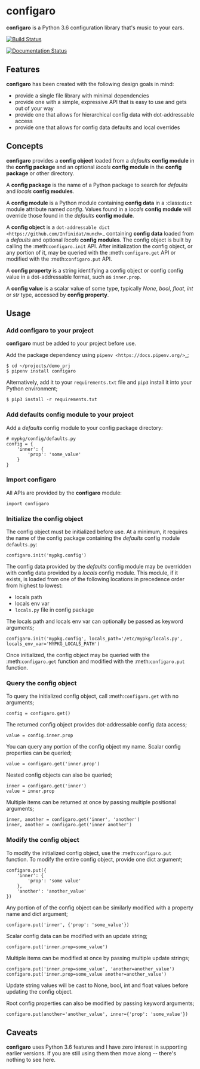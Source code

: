 # configaro

**configaro** is a Python 3.6 configuration library that's music to your ears.

[![Build Status](https://travis-ci.org/mojochao/configaro.svg?branch=master)](https://travis-ci.org/mojochao/configaro)

[![Documentation Status](https://readthedocs.org/projects/configaro/badge/?version=latest)](http://configaro.readthedocs.io/?badge=latest)

## Features

**configaro** has been created with the following design goals in mind:

- provide a single file library with minimal dependencies
- provide one with a simple, expressive API that is easy to use and gets out of your way
- provide one that allows for hierarchical config data with dot-addressable access
- provide one that allows for config data defaults and local overrides

## Concepts

**configaro** provides a **config object** loaded from a *defaults*
**config module** in the **config package** and an optional *locals*
**config module** in the **config package** or other directory.

A **config package** is the name of a Python package to search for
*defaults* and *locals* **config modules**.

A **config module** is a Python module containing **config data** in a
:class:`dict` module attribute named *config*. Values found in a *locals*
**config module** will override those found in the *defaults* **config module**.

A **config object** is a `dot-addressable dict <https://github.com/Infinidat/munch>`_
containing **config data** loaded from a *defaults* and optional *locals*
**config modules**.  The config object is built by calling the :meth:`configaro.init`
API.  After initialization the config object, or any portion of it, may be
queried with the :meth:`configaro.get` API or modified with the
:meth:`configaro.put` API.

A **config property** is a string identifying a config object or config
config value in a dot-addressable format, such as ``inner.prop``.

A **config value** is a scalar value of some type, typically *None*, *bool*,
*float*, *int* or *str* type, accessed by **config property**.

## Usage

### Add configaro to your project

**configaro** must be added to your project before use.

Add the package dependency using `pipenv <https://docs.pipenv.org/>`_;

    $ cd ~/projects/demo_prj
    $ pipenv install configaro

Alternatively, add it to your ``requirements.txt`` file and ``pip3`` install
it into your Python environment;

    $ pip3 install -r requirements.txt

### Add defaults config module to your project

Add a *defaults* config module to your config package directory:

    # mypkg/config/defaults.py
    config = {
        'inner': {
            'prop': 'some_value'
        }
    }

### Import configaro

All APIs are provided by the **configaro** module:

    import configaro

### Initialize the config object

The config object must be initialized before use.  At a minimum, it requires
the name of the config package containing the *defaults* config module
``defaults.py``:

    configaro.init('mypkg.config')

The config data provided by the *defaults* config module may be overridden
with config data provided by a *locals* config module.  This module, if it
exists, is loaded from one of the following locations in precedence order from
highest to lowest:

- locals path
- locals env var
- ``locals.py`` file in config package

The locals path and locals env var can optionally be passed as keyword
arguments;

    configaro.init('mypkg.config', locals_path='/etc/mypkg/locals.py', locals_env_var='MYPKG_LOCALS_PATH')

Once initialized, the config object may be queried with the :meth:`configaro.get`
function and modified with the :meth:`configaro.put` function.

### Query the config object

To query the initialized config object, call :meth:`configaro.get` with no
arguments;

    config = configaro.get()

The returned config object provides dot-addressable config data access;

    value = config.inner.prop

You can query any portion of the config object my name.
Scalar config properties can be queried;

    value = configaro.get('inner.prop')

Nested config objects can also be queried;

    inner = configaro.get('inner')
    value = inner.prop

Multiple items can be returned at once by passing multiple positional
arguments;

    inner, another = configaro.get('inner', 'another')
    inner, another = configaro.get('inner another')

### Modify the config object

To modify the initialized config object, use the :meth:`configaro.put`
function.  To modify the entire config object, provide one dict argument;

    configaro.put({
        'inner': {
            'prop': 'some value'
        },
        'another': 'another_value'
    })

Any portion of of the config object can be similarly modified with a property
name and dict argument;

    configaro.put('inner', {'prop': 'some_value'})

Scalar config data can be modified with an update string;

    configaro.put('inner.prop=some_value')

Multiple items can be modified at once by passing multiple update strings;

    configaro.put('inner.prop=some_value', 'another=another_value')
    configaro.put('inner.prop=some_value another=another_value')

Update string values will be cast to None, bool, int and float values before
updating the config object.

Root config properties can also be modified by passing keyword arguments;

    configaro.put(another='another_value', inner={'prop': 'some_value'})

## Caveats

**configaro** uses Python 3.6 features and I have zero interest in supporting
earlier versions.  If you are still using them then move along -- there's
nothing to see here.
